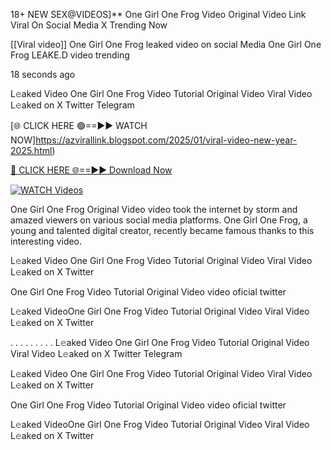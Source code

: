 18+ NEW SEX@VIDEOS]** One Girl One Frog Video Original Video Link Viral On Social Media X Trending Now

[[Viral video]] One Girl One Frog leaked video on social Media One Girl One Frog LEAKE.D video trending

18 seconds ago

L𝚎aked Video One Girl One Frog Video Tutorial Original Video Viral Video L𝚎aked on X Twitter Telegram

[🌐 CLICK HERE 🟢==►► WATCH NOW]https://azvirallink.blogspot.com/2025/01/viral-video-new-year-2025.html)

[🔴 CLICK HERE 🌐==►► Download Now](https://azvirallink.blogspot.com/2025/01/viral-video-new-year-2025.html)

[![WATCH Videos](https://i.imgur.com/dJHk4Zq.gif)](https://azvirallink.blogspot.com/2025/01/viral-video-new-year-2025.html)

One Girl One Frog Original Video video took the internet by storm and amazed viewers on various social media platforms. One Girl One Frog, a young and talented digital creator, recently became famous thanks to this interesting video.

L𝚎aked Video One Girl One Frog Video Tutorial Original Video Viral Video L𝚎aked on X Twitter

One Girl One Frog Video Tutorial Original Video video oficial twitter

L𝚎aked VideoOne Girl One Frog Video Tutorial Original Video Viral Video L𝚎aked on X Twitter

. . . . . . . . . L𝚎aked Video One Girl One Frog Video Tutorial Original Video Viral Video L𝚎aked on X Twitter Telegram

L𝚎aked Video One Girl One Frog Video Tutorial Original Video Viral Video L𝚎aked on X Twitter

One Girl One Frog Video Tutorial Original Video video oficial twitter

L𝚎aked VideoOne Girl One Frog Video Tutorial Original Video Viral Video L𝚎aked on X Twitter